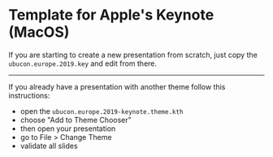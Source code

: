 # Template for Apple's Keynote (MacOS)

If you are starting to create a new presentation from scratch, 
just copy the `ubucon.europe.2019.key` and edit from there.


----------

If you already have a presentation with another theme follow this instructions:

* open the `ubucon.europe.2019-keynote.theme.kth`
* choose "Add to Theme Chooser"
* then open your presentation
* go to File > Change Theme
* validate all slides
